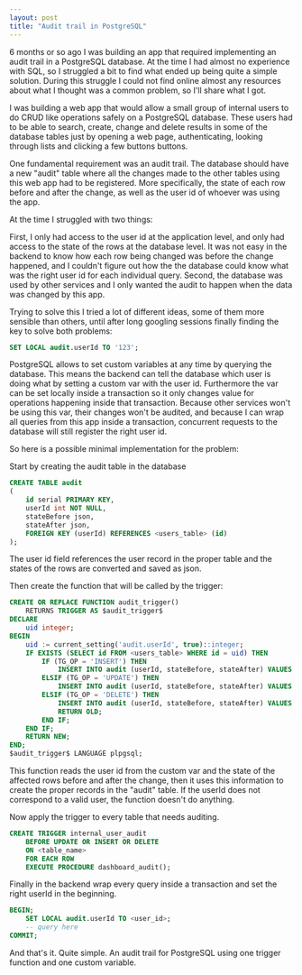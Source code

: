 ```yaml
---
layout: post
title: "Audit trail in PostgreSQL"
---
```


6 months or so ago I was building an app that required implementing an audit trail in a PostgreSQL database. At the time I had almost no experience with SQL, so I struggled a bit to find what ended up being quite a simple solution. During this struggle I could not find online almost any resources about what I thought was a common problem, so I'll share what I got.


I was building a web app that would allow a small group of internal users to do CRUD like operations safely on a PostgreSQL database. These users had to be able to search, create, change and delete results in some of the database tables just by opening a web page, authenticating, looking through lists and clicking a few buttons buttons.

One fundamental requirement was an audit trail. The database should have a new "audit" table where all the changes made to the other tables using this web app had to be registered.
More specifically, the state of each row before and after the change, as well as the user id of whoever was using the app.


At the time I struggled with two things:

First, I only had access to the user id at the application level, and only had access to the state of the rows at the database level. It was not easy in the backend to know how each row being changed was before the change happened, and I couldn't figure out how the the database could know what was the right user id for each individual query.
Second, the database was used by other services and I only wanted the audit to happen when the data was changed by this app.

Trying to solve this I tried a lot of different ideas, some of them more sensible than others, until after long googling sessions finally finding the key to solve both problems:

```SQL
SET LOCAL audit.userId TO '123';
```

PostgreSQL allows to set custom variables at any time by querying the database. This means the backend can tell the database which user is doing what by setting a custom var with the user id. Furthermore the var can be set locally inside a transaction so it only changes value for operations happening inside that transaction. Because other services won't be using this var, their changes won't be audited, and because I can wrap all queries from this app inside a transaction, concurrent requests to the database will still register the right user id.


So here is a possible minimal implementation for the problem:

Start by creating the audit table in the database
```SQL
CREATE TABLE audit
(
    id serial PRIMARY KEY,
    userId int NOT NULL,
    stateBefore json,
    stateAfter json,
    FOREIGN KEY (userId) REFERENCES <users_table> (id)
);
```
The user id field references the user record in the proper table and the states of the rows are converted and saved as json.

Then create the function that will be called by the trigger:

```SQL
CREATE OR REPLACE FUNCTION audit_trigger()
    RETURNS TRIGGER AS $audit_trigger$
DECLARE
    uid integer;
BEGIN
    uid := current_setting('audit.userId', true)::integer;
    IF EXISTS (SELECT id FROM <users_table> WHERE id = uid) THEN
        IF (TG_OP = 'INSERT') THEN
            INSERT INTO audit (userId, stateBefore, stateAfter) VALUES (uid, NULL, row_to_json(NEW));
        ELSIF (TG_OP = 'UPDATE') THEN
            INSERT INTO audit (userId, stateBefore, stateAfter) VALUES (uid, row_to_json(OLD), row_to_json(NEW));
        ELSIF (TG_OP = 'DELETE') THEN
            INSERT INTO audit (userId, stateBefore, stateAfter) VALUES (uid, row_to_json(OLD), NULL);
            RETURN OLD;
        END IF;
    END IF;
    RETURN NEW;
END; 
$audit_trigger$ LANGUAGE plpgsql;
```

This function reads the user id from the custom var and the state of the affected rows before and after the change, then it uses this information to create the proper records in the "audit" table. If the userId does not correspond to a valid user, the function doesn't do anything.

Now apply the trigger to every table that needs auditing.

```SQL
CREATE TRIGGER internal_user_audit
    BEFORE UPDATE OR INSERT OR DELETE
    ON <table_name>
    FOR EACH ROW
    EXECUTE PROCEDURE dashboard_audit();
```

Finally in the backend wrap every query inside a transaction and set the right userId in the beginning.


```SQL
BEGIN;
    SET LOCAL audit.userId TO <user_id>;
    -- query here
COMMIT;
```

And that's it. Quite simple. An audit trail for PostgreSQL using one trigger function and one custom variable.
